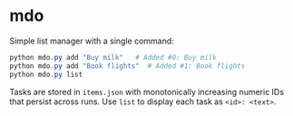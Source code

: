 # mdo

Simple list manager with a single command:

```powershell
python mdo.py add "Buy milk"   # Added #0: Buy milk
python mdo.py add "Book flights"  # Added #1: Book flights
python mdo.py list
```

Tasks are stored in `items.json` with monotonically increasing numeric IDs that persist across runs.
Use `list` to display each task as `<id>: <text>`.
